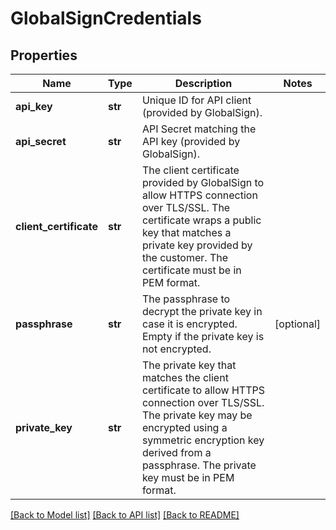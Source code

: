 # GlobalSignCredentials

## Properties
Name | Type | Description | Notes
------------ | ------------- | ------------- | -------------
**api_key** | **str** | Unique ID for API client (provided by GlobalSign).  | 
**api_secret** | **str** | API Secret matching the API key (provided by GlobalSign).  | 
**client_certificate** | **str** | The client certificate provided by GlobalSign to allow HTTPS connection over TLS/SSL. The certificate wraps a public key that matches a private key provided by the customer. The certificate must be in PEM format.  | 
**passphrase** | **str** | The passphrase to decrypt the private key in case it is encrypted. Empty if the private key is not encrypted.  | [optional] 
**private_key** | **str** | The private key that matches the client certificate to allow HTTPS connection over TLS/SSL. The private key may be encrypted using a symmetric encryption key derived from a passphrase. The private key must be in PEM format.  | 

[[Back to Model list]](../README.md#documentation-for-models) [[Back to API list]](../README.md#documentation-for-api-endpoints) [[Back to README]](../README.md)


